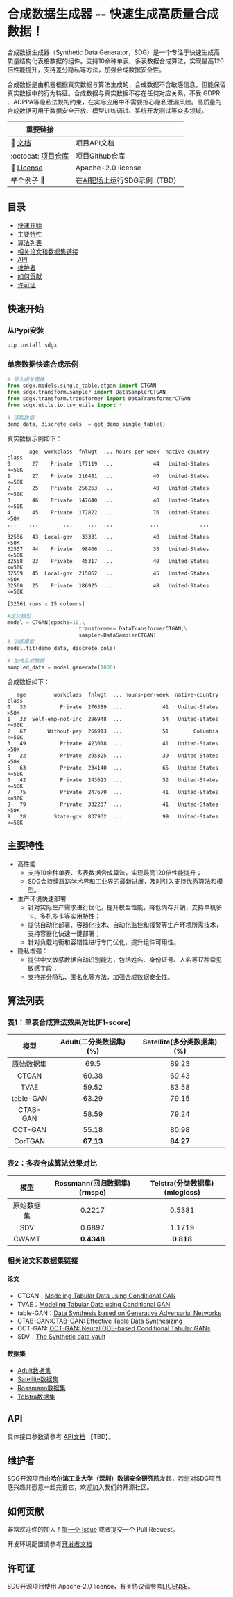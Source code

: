 # 合成数据生成器 -- 快速生成高质量合成数据！

合成数据生成器（Synthetic Data Generator，SDG）是一个专注于快速生成高质量结构化表格数据的组件。支持10余种单表、多表数据合成算法，实现最高120倍性能提升，支持差分隐私等方法，加强合成数据安全性。

合成数据是由机器根据真实数据与算法生成的，合成数据不含敏感信息，但能保留真实数据中的行为特征。合成数据与真实数据不存在任何对应关系，不受 GDPR 、ADPPA等隐私法规的约束，在实际应用中不需要担心隐私泄漏风险。高质量的合成数据可用于数据安全开放、模型训练调试、系统开发测试等众多领域。

| 重要链接                                                                                                                                                                                                   |                                                       |
| ---------------------------------------------------------------------------------------------------------------------------------------------------------------------------------------------------------- | ----------------------------------------------------- |
| 📖  [文档](https://github.com/hitsz-ids/synthetic-data-generator/tree/main/docs)                                                                                                                                                                            | 项目API文档                                           |
| :octocat:  [项目仓库](https://github.com/hitsz-ids/synthetic-data-generator) | 项目Github仓库                                        |
| 📜 [License](https://github.com/hitsz-ids/synthetic-data-generator/blob/main/LICENSE)                                                                                                                         | Apache-2.0 license                                    |
| 举个例子 🌰                                                                                                                                                                                                | 在[AI靶场](https://datai.pcl.ac.cn/)上运行SDG示例（TBD） |

## 目录


- [快速开始](#快速开始)
- [主要特性](#主要特性)
- [算法列表](#算法列表)
- [相关论文和数据集链接](#相关论文和数据集链接)
- [API](#API)
- [维护者](#维护者)
- [如何贡献](#如何贡献)
- [许可证](#许可证)

## 快速开始

### 从Pypi安装

```bash
pip install sdgx
```

### 单表数据快速合成示例

```python
# 导入相关模块
from sdgx.models.single_table.ctgan import CTGAN
from sdgx.transform.sampler import DataSamplerCTGAN
from sdgx.transform.transformer import DataTransformerCTGAN
from sdgx.utils.io.csv_utils import *

# 读取数据
demo_data, discrete_cols  = get_demo_single_table()
```

真实数据示例如下：

```
       age  workclass  fnlwgt  ... hours-per-week  native-country  class
0       27    Private  177119  ...             44   United-States  <=50K
1       27    Private  216481  ...             40   United-States  <=50K
2       25    Private  256263  ...             40   United-States  <=50K
3       46    Private  147640  ...             40   United-States  <=50K
4       45    Private  172822  ...             76   United-States   >50K
...    ...        ...     ...  ...            ...             ...    ...
32556   43  Local-gov   33331  ...             40   United-States   >50K
32557   44    Private   98466  ...             35   United-States  <=50K
32558   23    Private   45317  ...             40   United-States  <=50K
32559   45  Local-gov  215862  ...             45   United-States   >50K
32560   25    Private  186925  ...             48   United-States  <=50K

[32561 rows x 15 columns]

```

```python
#定义模型
model = CTGAN(epochs=10,\
                       transformer= DataTransformerCTGAN,\
                       sampler=DataSamplerCTGAN)
# 训练模型
model.fit(demo_data, discrete_cols)

# 生成合成数据
sampled_data = model.generate(1000)
```

合成数据如下：

```
   age         workclass  fnlwgt  ... hours-per-week  native-country  class
0   33           Private  276389  ...             41   United-States   >50K
1   33  Self-emp-not-inc  296948  ...             54   United-States  <=50K
2   67       Without-pay  266913  ...             51        Columbia  <=50K
3   49           Private  423018  ...             41   United-States   >50K
4   22           Private  295325  ...             39   United-States   >50K
5   63           Private  234140  ...             65   United-States  <=50K
6   42           Private  243623  ...             52   United-States  <=50K
7   75           Private  247679  ...             41   United-States  <=50K
8   79           Private  332237  ...             41   United-States   >50K
9   28         State-gov  837932  ...             99   United-States  <=50K
```

## 主要特性

+ 高性能
  + 支持10余种单表、多表数据合成算法，实现最高120倍性能提升；
  + SDG会持续跟踪学术界和工业界的最新进展，及时引入支持优秀算法和模型。
+ 生产环境快速部署
  + 针对实际生产需求进行优化，提升模型性能，降低内存开销，支持单机多卡、多机多卡等实用特性；
  + 提供自动化部署、容器化技术、自动化监控和报警等生产环境所需技术，支持容器化快速一键部署；
  + 针对负载均衡和容错性进行专门优化，提升组件可用性。
+ 隐私增强：
  + 提供中文敏感数据自动识别能力，包括姓名、身份证号、人名等17种常见敏感字段；
  + 支持差分隐私、匿名化等方法，加强合成数据安全性。

## 算法列表

### 表1：单表合成算法效果对比(F1-score)

|    模型    | Adult(二分类数据集)(%) | Satellite(多分类数据集)(%) |
| :--------: | :--------------------: | :------------------------: |
| 原始数据集 |          69.5          |           89.23           |
|   CTGAN   |         60.38         |           69.43           |
|    TVAE    |         59.52         |           83.58           |
| table-GAN |         63.29         |           79.15           |
|  CTAB-GAN  |         58.59         |           79.24           |
|  OCT-GAN  |         55.18         |           80.98           |
|  CorTGAN  |    **67.13**    |      **84.27**      |

### 表2：多表合成算法效果对比

|    模型    | Rossmann(回归数据集)(rmspe) | Telstra(分类数据集)(mlogloss) |
| :--------: | :-------------------------: | :---------------------------: |
| 原始数据集 |           0.2217           |            0.5381            |
|    SDV    |           0.6897           |            1.1719            |
|   CWAMT   |      **0.4348**      |        **0.818**        |

### 相关论文和数据集链接

#### 论文

- CTGAN：[Modeling Tabular Data using Conditional GAN](https://proceedings.neurips.cc/paper/2019/hash/254ed7d2de3b23ab10936522dd547b78-Abstract.html)
- TVAE：[Modeling Tabular Data using Conditional GAN](https://proceedings.neurips.cc/paper/2019/hash/254ed7d2de3b23ab10936522dd547b78-Abstract.html)
- table-GAN：[Data Synthesis based on Generative Adversarial Networks](https://arxiv.org/pdf/1806.03384.pdf)
- CTAB-GAN:[CTAB-GAN: Effective Table Data Synthesizing](https://proceedings.mlr.press/v157/zhao21a/zhao21a.pdf)
- OCT-GAN: [OCT-GAN: Neural ODE-based Conditional Tabular GANs](https://arxiv.org/pdf/2105.14969.pdf)
- SDV：[The Synthetic data vault](https://sci-hub.se/10.1109/DSAA.2016.49 "多表合成")

#### 数据集

- [Adult数据集](http://archive.ics.uci.edu/ml/datasets/adult)
- [Satellite数据集](http://archive.ics.uci.edu/dataset/146/statlog+landsat+satellite)
- [Rossmann数据集](https://www.kaggle.com/competitions/rossmann-store-sales/data)
- [Telstra数据集](https://www.kaggle.com/competitions/telstra-recruiting-network/data)


## API

具体接口参数请参考 [API文档](https://SDG.readthedocs.io/en/latest/api/index.html) 【TBD】。

## 维护者

SDG开源项目由**哈尔滨工业大学（深圳）数据安全研究院**发起，若您对SDG项目感兴趣并愿意一起完善它，欢迎加入我们的开源社区。

## 如何贡献

非常欢迎你的加入！[提一个 Issue](https://github.com/hitsz-ids/synthetic-data-generator/issues/new) 或者提交一个 Pull Request。

开发环境配置请参考[开发者文档](./DEVELOP.md)

## 许可证

SDG开源项目使用 Apache-2.0 license，有关协议请参考[LICENSE](https://github.com/hitsz-ids/synthetic-data-generator/blob/main/LICENSE)。

[文档]: https://sgd.github.io/
[项目仓库]: https://github.com/hitsz-ids/synthetic-data-generator
[License]: https://github.com/hitsz-ids/synthetic-data-generator/blob/main/LICENSE
[AI靶场]: https://datai.pcl.ac.cn/
